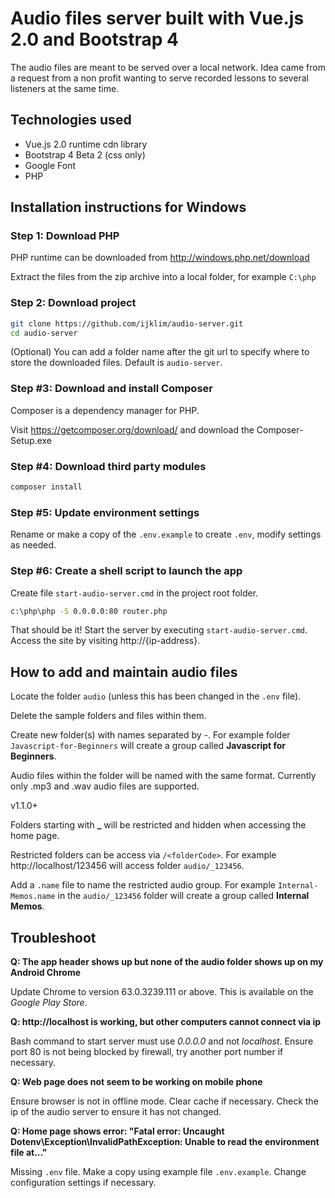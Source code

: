 # Audio files server built with Vue.js 2.0 and Bootstrap 4

The audio files are meant to be served over a local network. Idea came from a request from a non profit wanting to serve recorded lessons to several listeners at the same time.

## Technologies used

* Vue.js 2.0 runtime cdn library
* Bootstrap 4 Beta 2 (css only)
* Google Font
* PHP

## Installation instructions for Windows

### Step 1: Download PHP

PHP runtime can be downloaded from http://windows.php.net/download

Extract the files from the zip archive into a local folder, for example `C:\php`

### Step 2: Download project

```bash
git clone https://github.com/ijklim/audio-server.git
cd audio-server
```

(Optional) You can add a folder name after the git url to specify where to store the downloaded files. Default is `audio-server`.

### Step #3: Download and install Composer

Composer is a dependency manager for PHP.

Visit https://getcomposer.org/download/ and download the Composer-Setup.exe

### Step #4: Download third party modules

```bash
composer install
```

### Step #5: Update environment settings

Rename or make a copy of the `.env.example` to create `.env`, modify settings as needed.

### Step #6: Create a shell script to launch the app

Create file `start-audio-server.cmd` in the project root folder.

```bash
c:\php\php -S 0.0.0.0:80 router.php
```

That should be it! Start the server by executing `start-audio-server.cmd`. Access the site by visiting http://{ip-address}.

## How to add and maintain audio files

Locate the folder `audio` (unless this has been changed in the `.env` file).

Delete the sample folders and files within them.

Create new folder(s) with names separated by -. For example folder `Javascript-for-Beginners` will create a group called **Javascript for Beginners**.

Audio files within the folder will be named with the same format. Currently only .mp3 and .wav audio files are supported.

v1.1.0+

Folders starting with **_** will be restricted and hidden when accessing the home page.

Restricted folders can be access via `/<folderCode>`. For example http://localhost/123456 will access folder `audio/_123456`.

Add a `.name` file to name the restricted audio group. For example `Internal-Memos.name` in the `audio/_123456` folder will create a group called **Internal Memos**.

## Troubleshoot

**Q: The app header shows up but none of the audio folder shows up on my Android Chrome**

Update Chrome to version 63.0.3239.111 or above. This is available on the *Google Play Store*.

**Q: http://localhost is working, but other computers cannot connect via ip**

Bash command to start server must use *0.0.0.0* and not *localhost*. Ensure port 80 is not being blocked by firewall, try another port number if necessary.
  
**Q: Web page does not seem to be working on mobile phone**

Ensure browser is not in offline mode. Clear cache if necessary. Check the ip of the audio server to ensure it has not changed.


**Q: Home page shows error: "Fatal error: Uncaught Dotenv\Exception\InvalidPathException: Unable to read the environment file at..."**

Missing `.env` file. Make a copy using example file `.env.example`. Change configuration settings if necessary.